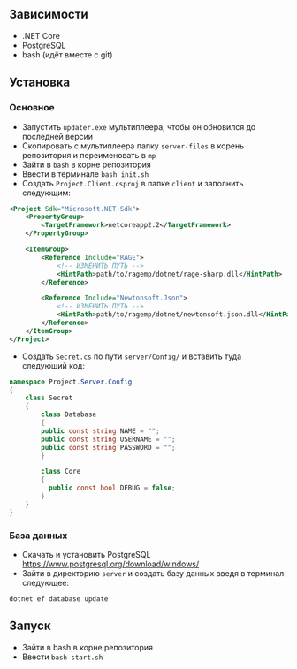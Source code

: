 ## Зависимости

- .NET Core
- PostgreSQL
- bash (идёт вместе с git)

## Установка

### Основное

- Запустить `updater.exe` мультиплеера, чтобы он обновился до последней версии
- Скопировать с мультиплеера папку `server-files` в корень репозитория и переименовать в `mp`
- Зайти в `bash` в корне репозитория
- Ввести в терминале `bash init.sh`
- Создать `Project.Client.csproj` в папке `client` и заполнить следующим:

```xml
<Project Sdk="Microsoft.NET.Sdk">
    <PropertyGroup>
        <TargetFramework>netcoreapp2.2</TargetFramework>
    </PropertyGroup>

    <ItemGroup>
        <Reference Include="RAGE">
            <!-- ИЗМЕНИТЬ ПУТЬ -->
            <HintPath>path/to/ragemp/dotnet/rage-sharp.dll</HintPath>
        </Reference>

        <Reference Include="Newtonsoft.Json">
            <!-- ИЗМЕНИТЬ ПУТЬ -->
            <HintPath>path/to/ragemp/dotnet/newtonsoft.json.dll</HintPath>
        </Reference>
    </ItemGroup>
</Project>
```

- Создать `Secret.cs` по пути `server/Config/` и вставить туда следующий код:

```csharp
namespace Project.Server.Config
{
    class Secret
    {
        class Database
        {
        public const string NAME = "";
        public const string USERNAME = "";
        public const string PASSWORD = "";
        }

        class Core
        {
          public const bool DEBUG = false;
        }
    }
}
```

### База данных

- Скачать и установить PostgreSQL https://www.postgresql.org/download/windows/
- Зайти в директорию `server` и создать базу данных введя в терминал следующее:

```batch
dotnet ef database update
```

## Запуск

- Зайти в bash в корне репозитория
- Ввести `bash start.sh`
